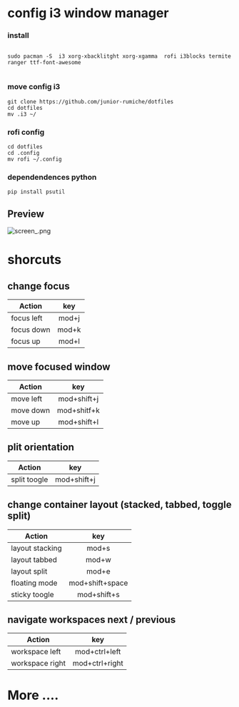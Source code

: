 # config i3  window manager

### install

```

sudo pacman -S  i3 xorg-xbacklitght xorg-xgamma  rofi i3blocks termite ranger ttf-font-awesome


```

### move config i3

```
git clone https://github.com/junior-rumiche/dotfiles
cd dotfiles
mv .i3 ~/

```
### rofi config

```
cd dotfiles
cd .config
mv rofi ~/.config

```

### dependendences python

```
pip install psutil

```



## Preview

![screen_.png]('.i3/image/screen.png' "preview")

# shorcuts

## change focus

| Action        | key           |
| ------------- |:-------------:|
| focus left    | mod+j         |
| focus down    | mod+k         |
| focus up      | mod+l         |


## move focused window

| Action        | key           |
| ------------- |:-------------:|
| move left    | mod+shift+j         |
| move down    | mod+shitf+k         |
| move up      | mod+shift+l         |


## plit orientation

| Action        | key           |
| ------------- |:-------------:|
| split toogle    | mod+shift+j |

## change container layout (stacked, tabbed, toggle split)

| Action        | key           |
| ------------- |:-------------:|
| layout stacking    | mod+s         |
| layout tabbed   | mod+w         |
| layout split      | mod+e         |
| floating mode    |  mod+shift+space   |
| sticky toogle   | mod+shift+s        |

## navigate workspaces next / previous


| Action        | key           |
| ------------- |:-------------:|
| workspace left    | mod+ctrl+left |
| workspace right | mod+ctrl+right  |


# More ....





